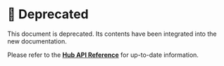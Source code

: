 # 🛑 Deprecated

This document is deprecated. Its contents have been integrated into the new documentation.

Please refer to the [**Hub API Reference**](./api-reference/hub.md) for up-to-date information.
